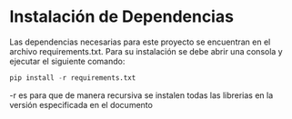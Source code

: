 # Instalación de Dependencias
Las dependencias necesarias para este proyecto se encuentran en el archivo requirements.txt. Para su instalación se debe abrir una consola y ejecutar el siguiente comando:

```python
pip install -r requirements.txt
```

-r es para que de manera recursiva se instalen todas las librerias en la versión especificada en el documento